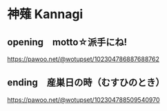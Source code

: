 # 神薙 Kannagi

## opening　motto☆派手にね!
https://pawoo.net/@wotupset/102304786887688762

## ending　産巣日の時（むすひのとき）
https://pawoo.net/@wotupset/102304788509540970
